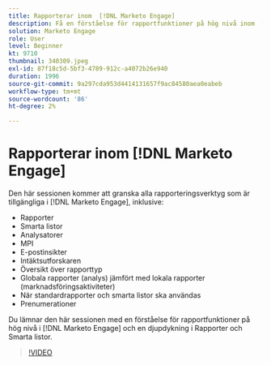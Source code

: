 ```yaml
---
title: Rapporterar inom  [!DNL Marketo Engage]
description: Få en förståelse för rapportfunktioner på hög nivå inom  [!DNL Marketo Engage] och en djupdykning i Rapporter och Smarta listor.
solution: Marketo Engage
role: User
level: Beginner
kt: 9710
thumbnail: 340309.jpeg
exl-id: 87f18c5d-5bf3-4789-912c-a4072b26e940
duration: 1996
source-git-commit: 9a297cda953d4414131657f9ac84580aea0eabeb
workflow-type: tm+mt
source-wordcount: '86'
ht-degree: 2%

---
```


# Rapporterar inom [!DNL Marketo Engage]

Den här sessionen kommer att granska alla rapporteringsverktyg som är tillgängliga i [!DNL Marketo Engage], inklusive:

* Rapporter
* Smarta listor
* Analysatorer
* MPI
* E-postinsikter
* Intäktsutforskaren
* Översikt över rapporttyp
* Globala rapporter (analys) jämfört med lokala rapporter (marknadsföringsaktiviteter)
* När standardrapporter och smarta listor ska användas
* Prenumerationer

Du lämnar den här sessionen med en förståelse för rapportfunktioner på hög nivå i [!DNL Marketo Engage] och en djupdykning i Rapporter och Smarta listor.

>[!VIDEO](https://video.tv.adobe.com/v/340309/?quality=12&learn=on)
